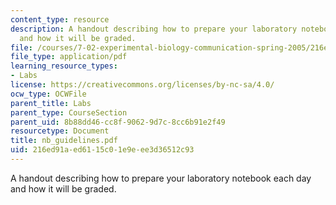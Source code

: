 ```yaml
---
content_type: resource
description: A handout describing how to prepare your laboratory notebook each day
  and how it will be graded.
file: /courses/7-02-experimental-biology-communication-spring-2005/216ed91aed6115c01e9eee3d36512c93_nb_guidelines.pdf
file_type: application/pdf
learning_resource_types:
- Labs
license: https://creativecommons.org/licenses/by-nc-sa/4.0/
ocw_type: OCWFile
parent_title: Labs
parent_type: CourseSection
parent_uid: 8b88dd46-cc8f-9062-9d7c-8cc6b91e2f49
resourcetype: Document
title: nb_guidelines.pdf
uid: 216ed91a-ed61-15c0-1e9e-ee3d36512c93
---
```

A handout describing how to prepare your laboratory notebook each day and how it will be graded.
